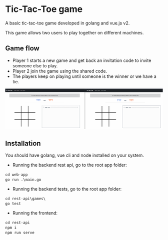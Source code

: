 # Tic-Tac-Toe game
A basic tic-tac-toe game developed in golang and vue.js v2. 

This game allows two users to play together on different machines.

## Game flow
* Player 1 starts a new game and get back an invitation code to invite someone else to play.
* Player 2 join the game using the shared code.
* The players keep on playing until someone is the winner or we have a tie.

![game flow](https://github.com/lmorelato/tic-tac-toe/blob/main/images/tic-tac-toe.gif "Game Flow")


## Installation
You should have golang, vue cli and node installed on your system.

* Running the backend rest api, go to the root app folder:

```
cd web-app
go run .\main.go
```

* Running the backend tests, go to the root app folder:

```
cd rest-api\games\
go test
```

* Running the frontend:
```
cd rest-api
npm i
npm run serve 
```
